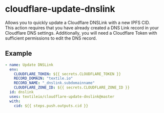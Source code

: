 # cloudflare-update-dnslink

Allows you to quickly update a Cloudflare DNSLink with a new IPFS CID. This action requires that you have already created a DNS Link record in your Cloudflare DNS settings. Additionally, you will need a Cloudflare Token with sufficient permissions to edit the DNS record.

## Example

```yml
- name: Update DNSLink
  env:
    CLOUDFLARE_TOKEN: ${{ secrets.CLOUDFLARE_TOKEN }}
    RECORD_DOMAIN: "textile.io"
    RECORD_NAME: "_dnslink.subdomainname"
    CLOUDFLARE_ZONE_ID: ${{ secrets.CLOUDFLARE_ZONE_ID }}
  id: dnslink
  uses: textileio/cloudflare-update-dnslink@master
  with:
    cid: ${{ steps.push.outputs.cid }}
```

